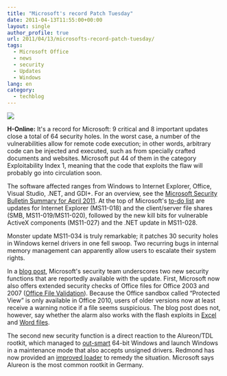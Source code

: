 ```yaml
---
title: "Microsoft's record Patch Tuesday"
date: 2011-04-13T11:55:00+00:00
layout: single
author_profile: true
url: 2011/04/13/microsofts-record-patch-tuesday/
tags:
  - Microsoft Office
  - news
  - security
  - Updates
  - Windows
lang: en
category: 
  - techblog
---
```

[![](http://1.bp.blogspot.com/-pyjVS2sbwzo/TaWIDgAvIzI/AAAAAAAAD1E/ePtruraFe4o/s1600/windows+update.jpg)](http://1.bp.blogspot.com/-pyjVS2sbwzo/TaWIDgAvIzI/AAAAAAAAD1E/ePtruraFe4o/s1600/windows+update.jpg)

**H-Online:** It's a record for Microsoft: 9 critical and 8 important updates close a total of 64 security holes. In the worst case, a number of the vulnerabilities allow for remote code execution; in other words, arbitrary code can be injected and executed, such as from specially crafted documents and websites. Microsoft put 44 of them in the category Exploitability Index 1, meaning that the code that exploits the flaw will probably go into circulation soon.

The software affected ranges from Windows to Internet Explorer, Office, Visual Studio, .NET, and GDI+. For an overview, see the [Microsoft Security Bulletin Summary for April 2011](http://www.microsoft.com/technet/security/bulletin/ms11-apr.mspx). At the top of Microsoft's [to-do list](http://blogs.technet.com/cfs-filesystemfile.ashx/__key/CommunityServer-Blogs-Components-WeblogFiles/00-00-00-45-71/0245.Bulletin-Deployment-Priority.png) are updates for Internet Explorer (MS11-018) and the client/server file shares (SMB, MS11-019/MS11-020), followed by the new kill bits for vulnerable ActiveX components (MS11-027) and the .NET update in MS11-028.

Monster update MS11-034 is truly remarkable; it patches 30 security holes in Windows kernel drivers in one fell swoop. Two recurring bugs in internal memory management can apparently allow users to escalate their system rights.

In a [blog post](http://blogs.technet.com/b/msrc/archive/2011/04/12/april-2011-security-bulletin-release.aspx), Microsoft's security team underscores two new security functions that are reportedly available with the update. First, Microsoft now also offers extended security checks of Office files for Office 2003 and 2007 ([Office File Validation](http://www.microsoft.com/technet/security/advisory/2501584.mspx)). Because the Office sandbox called “Protected View” is only available in Office 2010, users of older versions now at least receive a warning notice if a file seems suspicious. The blog post does not, however, say whether the alarm also works with the flash exploits in [Excel](http://www.h-online.com/news/item/Adobe-warns-of-zero-day-vulnerability-in-Flash-and-Reader-1208184.html) and [Word files](http://www.h-online.com/news/item/New-zero-day-for-Flash-Player-1226267.html).

The second new security function is a direct reaction to the Alureon/TDL rootkit, which managed to [out-smart](http://www.h-online.com/news/item/Rootkit-able-to-bypass-kernel-protection-and-driver-signing-in-64-bit-Windows-1137225.html) 64-bit Windows and launch Windows in a maintenance mode that also accepts unsigned drivers. Redmond has now provided an [improved loader](http://www.microsoft.com/technet/security/advisory/2506014.mspx) to remedy the situation. Microsoft says Alureon is the most common rootkit in Germany.